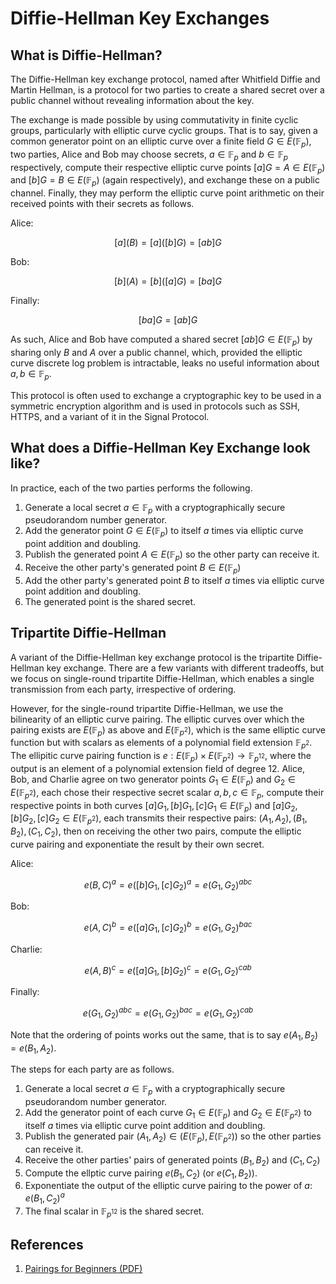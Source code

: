 # Diffie-Hellman Key Exchanges

## What is Diffie-Hellman?

The Diffie-Hellman key exchange protocol, named after Whitfield Diffie and Martin Hellman, is a protocol for two parties to create a shared secret over a public channel without revealing information about the key.

The exchange is made possible by using commutativity in finite cyclic groups, particularly with elliptic curve cyclic groups. That is to say, given a common generator point on an elliptic curve over a finite field $G \in E(\mathbb{F}_p)$, two parties, Alice and Bob may choose secrets, $a \in \mathbb{F}_p$ and $b \in \mathbb{F}_p$ respectively, compute their respective elliptic curve points $[a]G = A \in E(\mathbb{F}_p)$ and $[b]G = B \in E(\mathbb{F}_p)$ (again respectively), and exchange these on a public channel. Finally, they may perform the elliptic curve point arithmetic on their received points with their secrets as follows.

Alice:

$$[a](B) = [a]([b]G) = [ab]G$$

Bob:

$$[b](A) = [b]([a]G) = [ba]G$$

Finally:

$$[ba]G = [ab]G$$

As such, Alice and Bob have computed a shared secret $[ab]G \in E(\mathbb{F}_p)$ by sharing only $B$ and $A$ over a public channel, which, provided the elliptic curve discrete log problem is intractable, leaks no useful information about $a, b \in \mathbb{F}_p$.

This protocol is often used to exchange a cryptographic key to be used in a symmetric encryption algorithm and is used in protocols such as SSH, HTTPS, and a variant of it in the Signal Protocol.

## What does a Diffie-Hellman Key Exchange look like?

In practice, each of the two parties performs the following.

1. Generate a local secret $a \in \mathbb{F}_p$ with a cryptographically secure pseudorandom number generator.
2. Add the generator point $G \in E(\mathbb{F}_p)$ to itself $a$ times via elliptic curve point addition and doubling.
3. Publish the generated point $A \in E(\mathbb{F}_p)$ so the other party can receive it.
4. Receive the other party's generated point $B \in E(\mathbb{F}_p)$
5. Add the other party's generated point $B$ to itself $a$ times via elliptic curve point addition and doubling.
6. The generated point is the shared secret.

## Tripartite Diffie-Hellman

A variant of the Diffie-Hellman key exchange protocol is the tripartite Diffie-Hellman key exchange. There are a few variants with different tradeoffs, but we focus on single-round tripartite Diffie-Hellman, which enables a single transmission from each party, irrespective of ordering.

However, for the single-round tripartite Diffie-Hellman, we use the bilinearity of an elliptic curve pairing. The elliptic curves over which the pairing exists are $E(\mathbb{F}_p)$ as above and $E(\mathbb{F}_{p^2})$, which is the same elliptic curve function but with scalars as elements of a polynomial field extension $\mathbb{F}_{p^2}$. The ellipitic curve pairing function is $e : E(\mathbb{F}_p) \times E(\mathbb{F}_{p^2}) \rightarrow \mathbb{F}_{p^{12}}$, where the output is an element of a polynomial extension field of degree 12. Alice, Bob, and Charlie agree on two generator points $G_1 \in E(\mathbb{F}_p)$ and $G_2 \in E(\mathbb{F}_{p^2})$, each chose their respective secret scalar $a, b, c \in \mathbb{F}_p$, compute their respective points in both curves $[a]G_1, [b]G_1, [c]G_1 \in E(\mathbb{F}_p)$ and $[a]G_2, [b]G_2, [c]G_2 \in E(\mathbb{F}_{p^2})$, each transmits their respective pairs: $(A_1, A_2), (B_1, B_2), (C_1, C_2)$, then on receiving the other two pairs, compute the elliptic curve pairing and exponentiate the result by their own secret.

Alice:

$$e(B, C)^a = e([b]G_1, [c]G_2)^a = e(G_1, G_2)^{abc}$$

Bob:

$$e(A, C)^b = e([a]G_1, [c]G_2)^b = e(G_1, G_2)^{bac}$$

Charlie:

$$e(A, B)^c = e([a]G_1, [b]G_2)^c = e(G_1, G_2)^{cab}$$

Finally:

$$e(G_1, G_2)^{abc} = e(G_1, G_2)^{bac} = e(G_1, G_2)^{cab}$$

Note that the ordering of points works out the same, that is to say $e(A_1, B_2) = e(B_1, A_2)$.

The steps for each party are as follows.

1. Generate a local secret $a \in \mathbb{F}_p$ with a cryptographically secure pseudorandom number generator.
2. Add the generator point of each curve $G_1 \in E(\mathbb{F}_p)$ and $G_2 \in E(\mathbb{F}_{p^2})$ to itself $a$ times via elliptic curve point addition and doubling.
3. Publish the generated pair $(A_1, A_2) \in (E(\mathbb{F}_p), E(\mathbb{F}_{p^2}))$ so the other parties can receive it.
4. Receive the other parties' pairs of generated points $(B_1, B_2)$ and $(C_1, C_2)$
5. Compute the ellptic curve pairing $e(B_1, C_2)$ (or $e(C_1, B_2)$).
6. Exponentiate the output of the elliptic curve pairing to the power of $a$: $e(B_1, C_2)^a$
7. The final scalar in $\mathbb{F}_{p^{12}}$ is the shared secret.

## References

1. [Pairings for Beginners (PDF)](https://static1.squarespace.com/static/5fdbb09f31d71c1227082339/t/5ff394720493bd28278889c6/1609798774687/PairingsForBeginners.pdf)
